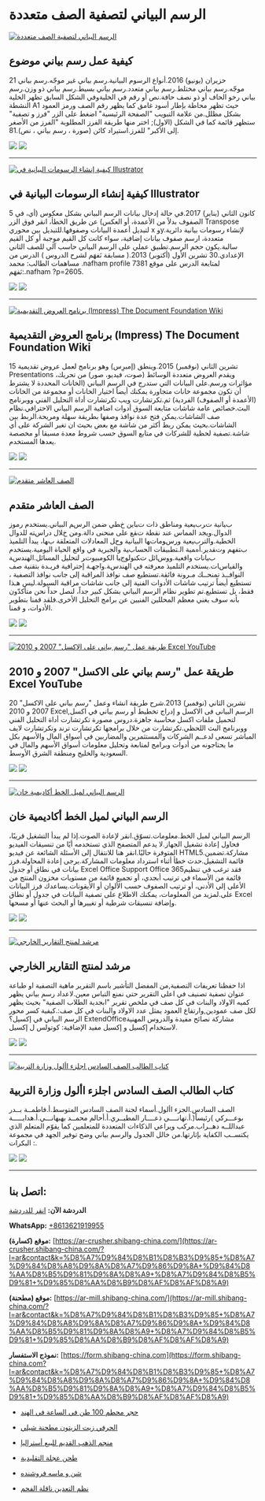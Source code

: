 # الرسم البياني لتصفية الصف متعددة

<a href="https://swt.shibang-china.com/?l=ar&img&k=%D8%A7%D9%84%D8%B1%D8%B3%D9%85+%D8%A7%D9%84%D8%A8%D9%8A%D8%A7%D9%86%D9%8A+%D9%84%D8%AA%D8%B5%D9%81%D9%8A%D8%A9+%D8%A7%D9%84%D8%B5%D9%81+%D9%85%D8%AA%D8%B9%D8%AF%D8%AF%D8%A9" target="_blank">![الرسم البياني لتصفية الصف متعددة](http://static.shibang-china.com/all-800x300/328.jpg)</a>

## كيفية عمل رسم بياني موضوع
21 حزيران (يونيو) 2016.أنواع الرسوم البيانية.رسم بياني غير موجّه.رسم بياني موجّه.رسم بياني مختلط.رسم بياني متعدد.رسم بياني بسيط.رسم بياني ذو وزن.رسم بياني رخو الحاف أو ذو نصف حافة.نص أو رقم في الخليةوفي الشكل السابق تظهر الخلية النشطة A1 حيث تظهر محاطة بإطار أسود غامق كما يظهر رقم الصف ورمز العمود بشكل مظلل.من علامة التبويب &quot;الصفحة الرئيسية&quot; اضغط على الزر &quot;فرز و تصفية&quot; ستظهر قائمة كما في الشكل (الاول); اختر منها طريقة الفرز المطلوبة &quot;الفرز من الأصغر إلى الأكبر&quot; للفرز.استيراد كائن (صورة ، رسم بياني ، نص).81.


<a href="https://whatsapp.shibangsoft.com/WhatsApp.php" target="_blank" title="WhatsApp">![](http://static.shibang-china.com/icon/whatsapp.png)</a> <a href="https://swt.shibang-china.com/?l=ar&icon&k=%D8%A7%D9%84%D8%B1%D8%B3%D9%85+%D8%A7%D9%84%D8%A8%D9%8A%D8%A7%D9%86%D9%8A+%D9%84%D8%AA%D8%B5%D9%81%D9%8A%D8%A9+%D8%A7%D9%84%D8%B5%D9%81+%D9%85%D8%AA%D8%B9%D8%AF%D8%AF%D8%A9" target="_blank">![](http://static.shibang-china.com/icon/chat-ar.png)</a>

---

<a href="https://swt.shibang-china.com/?l=ar&img&k=%D8%A7%D9%84%D8%B1%D8%B3%D9%85+%D8%A7%D9%84%D8%A8%D9%8A%D8%A7%D9%86%D9%8A+%D9%84%D8%AA%D8%B5%D9%81%D9%8A%D8%A9+%D8%A7%D9%84%D8%B5%D9%81+%D9%85%D8%AA%D8%B9%D8%AF%D8%AF%D8%A9" target="_blank">![كيفية إنشاء الرسومات البيانية في Illustrator](http://static.shibang-china.com/all-800x300/1397.jpg)</a>

## كيفية إنشاء الرسومات البيانية في Illustrator
5 كانون الثاني (يناير) 2017.في حالة إدخال بيانات الرسم البياني بشكل معكوس (أي، في الصفوف بدلاً من الأعمدة، أو العكس) عن طريق الخطأ، انقر فوق الزر Transpose لتبديل أعمدة البيانات وصفوفها.للتبديل بين محوري x وy.لإنشاء رسومات بيانية دائرية متعددة، ارسم صفوف بيانات إضافية، سواء كانت كل القيم موجبة أو كل القيم سالبة.يكون حجم الرسم.تطبيق عملي على الرسم البياني حاسب آلي للصف الثاني الإعدادي.30 تشرين الأول (أكتوبر) 2013.( مسابقة نَفهَم لشرح الدروس ) الدرس من مساهمات الطالب: محمد .nafham profile 7381 لمتابعة الدرس على موقع نَفهَم:.nafham ?p=2605.


<a href="https://whatsapp.shibangsoft.com/WhatsApp.php" target="_blank" title="WhatsApp">![](http://static.shibang-china.com/icon/whatsapp.png)</a> <a href="https://swt.shibang-china.com/?l=ar&icon&k=%D8%A7%D9%84%D8%B1%D8%B3%D9%85+%D8%A7%D9%84%D8%A8%D9%8A%D8%A7%D9%86%D9%8A+%D9%84%D8%AA%D8%B5%D9%81%D9%8A%D8%A9+%D8%A7%D9%84%D8%B5%D9%81+%D9%85%D8%AA%D8%B9%D8%AF%D8%AF%D8%A9" target="_blank">![](http://static.shibang-china.com/icon/chat-ar.png)</a>

---

<a href="https://swt.shibang-china.com/?l=ar&img&k=%D8%A7%D9%84%D8%B1%D8%B3%D9%85+%D8%A7%D9%84%D8%A8%D9%8A%D8%A7%D9%86%D9%8A+%D9%84%D8%AA%D8%B5%D9%81%D9%8A%D8%A9+%D8%A7%D9%84%D8%B5%D9%81+%D9%85%D8%AA%D8%B9%D8%AF%D8%AF%D8%A9" target="_blank">![برنامج العروض التقديمية (Impress) The Document Foundation Wiki](http://static.shibang-china.com/all-800x300/1038.jpg)</a>

## برنامج العروض التقديمية (Impress) The Document Foundation Wiki
15 تشرين الثاني (نوفمبر) 2015.وينطق (إمبرِس) وهو برنامج لعمل عروض تقديمية Presentations ويقدم العروض متعددة الوسائط (صوت، فيديو، صور) من تحريك، مؤاثرات ورسم.على البيانات التي ستدرج في الرسم البياني (الخانات المحددة لا يشترط أن تكون مجموعة خانات متجاورة يمكنك أيضاً اختيار الخانات أو مجموعة من الخانات (الأعمدة أو الصفوف) الفردية) ثم.تكرتشارت ويب تكرتشارت أداة التحليل الفني ووبرنامج البث.خصائص عامة شاشات متابعة السوق أدوات اضافية الرسم البياني الاحترافي.نظام صف الشاشات.يمكن فتح عدة نوافذ وصفها بطريقة سهلة ومريحة.الربط بين الشاشات.بحيث يمكن ربط أكثر من شاشة مع بعض بحيث ان تغير الشركة على أي شاشة.تصفية لحظية للشركات في متابع السوق حسب شروط معدة مسبقا أو مخصصة يعدها المستخدم.


<a href="https://whatsapp.shibangsoft.com/WhatsApp.php" target="_blank" title="WhatsApp">![](http://static.shibang-china.com/icon/whatsapp.png)</a> <a href="https://swt.shibang-china.com/?l=ar&icon&k=%D8%A7%D9%84%D8%B1%D8%B3%D9%85+%D8%A7%D9%84%D8%A8%D9%8A%D8%A7%D9%86%D9%8A+%D9%84%D8%AA%D8%B5%D9%81%D9%8A%D8%A9+%D8%A7%D9%84%D8%B5%D9%81+%D9%85%D8%AA%D8%B9%D8%AF%D8%AF%D8%A9" target="_blank">![](http://static.shibang-china.com/icon/chat-ar.png)</a>

---

<a href="https://swt.shibang-china.com/?l=ar&img&k=%D8%A7%D9%84%D8%B1%D8%B3%D9%85+%D8%A7%D9%84%D8%A8%D9%8A%D8%A7%D9%86%D9%8A+%D9%84%D8%AA%D8%B5%D9%81%D9%8A%D8%A9+%D8%A7%D9%84%D8%B5%D9%81+%D9%85%D8%AA%D8%B9%D8%AF%D8%AF%D8%A9" target="_blank">![الصف العاشر متقدم](http://static.shibang-china.com/all-800x300/653.jpg)</a>

## الصف العاشر متقدم
ﺏﻴﺎﻧﻴﺔ ﺕﺮﺏﻴﻌﻴﺔ وﻣﻨﺎﻃﻖ ذات ﺕﺒﺎﻳﻦ ﺥﻄﻲ ﺿﻤﻦ اﻟﺮﺱﻢ اﻟﺒﻴﺎﻧﻲ.ﻳﺴﺘﺨﺪم رﻣﻮز اﻟﺪوال.وﻳﺠﺪ اﻟﻤﻤﺎس ﻋﻨﺪ ﻧﻘﻄﺔ ﺕﻘﻊ ﻋﻠﻰ ﻣﻨﺤﻨﻰ داﻟﺔ.وﻣﻦ ﺥﻼل دراﺱﺘﻪ ﻟﻠﺪوال اﻟﺨﻄﻴﺔ.واﻟﺘﺮﺏﻴﻌﻴﺔ ورﺱﻮﻣﺎﺕﻬﺎ اﻟﺒﻴﺎﻧﻴﺔ وﺡﻞ اﻟﻤﻌﺎدﻻت اﻟﻤﺘﻌﻠﻘﺔ ﺏﻬﺎ، ﻳﺒﺪأ اﻟﺘﻠﻤﻴﺬ ﺏﺘﻔﻬﻢ وﺕﻘﺪﻳﺮ.أهﻤﻴﺔ اﻟ.ﺘﻄﺒﻴﻘﺎت اﻟﺤﺴﺎﺏﻴﺔ واﻟﺠﺒﺮﻳﺔ ﻓﻲ واﻗﻊ اﻟﺤﻴﺎة اﻟﻴﻮﻣﻴﺔ.ﻳﺴﺘﺨﺪم ﺏﻴﺎﻧﺎت واﻗﻌﻴﺔ.ووﺱﺎﺋﻞ ﺕﻜﻨﻮﻟﻮﺝﻴﺎ اﻟﻜﻮﻣﺒﻴﻮﺕﺮ ﻟﺘﺤﻠﻴﻞ اﻟﻤﺴﺎﺋﻞ.اﻟﻬﻨﺪﺱﺔ واﻟﻘﻴﺎﺱﺎت.ﻳﺴﺘﺨﺪم اﻟﺘﻠﻤﻴﺬ ﻣﻌﺮﻓﺘﻪ ﻓﻲ اﻟﻬﻨﺪﺱﺔ.واجهـة إحترافية فريـدة بتقنية صف النوافــذ تمنحــك مـرونة فائقة.تستطيع صف نوافذ المراقبة إلى جانب نوافذ التصفية ، تستطيع أيضاً ترتيب شاشات الأدوات الفنية إلى جانب شاشات مراقبة السيولة.ليس هـذا فقط، بل تستطيع.تم تطوير نظام الرسم البياني بشكل كبير جداً، لنصل حداً نحن متأكدّون بأنه سوف يغني معظم المحللين الفنيين عن برامج التحليل الأخرى.فلقد قمنا بتطوير الأدوات، و قمنا.


<a href="https://whatsapp.shibangsoft.com/WhatsApp.php" target="_blank" title="WhatsApp">![](http://static.shibang-china.com/icon/whatsapp.png)</a> <a href="https://swt.shibang-china.com/?l=ar&icon&k=%D8%A7%D9%84%D8%B1%D8%B3%D9%85+%D8%A7%D9%84%D8%A8%D9%8A%D8%A7%D9%86%D9%8A+%D9%84%D8%AA%D8%B5%D9%81%D9%8A%D8%A9+%D8%A7%D9%84%D8%B5%D9%81+%D9%85%D8%AA%D8%B9%D8%AF%D8%AF%D8%A9" target="_blank">![](http://static.shibang-china.com/icon/chat-ar.png)</a>

---

<a href="https://swt.shibang-china.com/?l=ar&img&k=%D8%A7%D9%84%D8%B1%D8%B3%D9%85+%D8%A7%D9%84%D8%A8%D9%8A%D8%A7%D9%86%D9%8A+%D9%84%D8%AA%D8%B5%D9%81%D9%8A%D8%A9+%D8%A7%D9%84%D8%B5%D9%81+%D9%85%D8%AA%D8%B9%D8%AF%D8%AF%D8%A9" target="_blank">![طريقة عمل &quot;رسم بياني على الاكسل&quot; 2007 و 2010 Excel YouTube](http://static.shibang-china.com/all-800x300/732.jpg)</a>

## طريقة عمل &quot;رسم بياني على الاكسل&quot; 2007 و 2010 Excel YouTube
20 تشرين الثاني (نوفمبر) 2013.شرح طريقة انشاء وعمل &quot;رسم بياني على الاكسل&quot; 2007 و 2010 Excel,الرسم البيانى فى الاكسل و إدراج تخطيط أو رسم بياني في اكسل لتحميل ملفات اكسل محاسبة جاهزة.دروس مصورة تكرتشارت أداة التحليل الفني ووبرنامج البث اللحظي.تكرتشارت من خلال برامجها تكرتشارت ترند وتكرتشارت لايف المباشر تسعى لدعــم الشركات والمستثمرين والمضاربين في أسواق المال والأسهم بكل ما يحتاجونه من أدوات وبرامج لمتابعة وتحليل معلومات أسواق الأسهم والمال في السعودية والخليج ومنطقة الشرق الأوسط.


<a href="https://whatsapp.shibangsoft.com/WhatsApp.php" target="_blank" title="WhatsApp">![](http://static.shibang-china.com/icon/whatsapp.png)</a> <a href="https://swt.shibang-china.com/?l=ar&icon&k=%D8%A7%D9%84%D8%B1%D8%B3%D9%85+%D8%A7%D9%84%D8%A8%D9%8A%D8%A7%D9%86%D9%8A+%D9%84%D8%AA%D8%B5%D9%81%D9%8A%D8%A9+%D8%A7%D9%84%D8%B5%D9%81+%D9%85%D8%AA%D8%B9%D8%AF%D8%AF%D8%A9" target="_blank">![](http://static.shibang-china.com/icon/chat-ar.png)</a>

---

<a href="https://swt.shibang-china.com/?l=ar&img&k=%D8%A7%D9%84%D8%B1%D8%B3%D9%85+%D8%A7%D9%84%D8%A8%D9%8A%D8%A7%D9%86%D9%8A+%D9%84%D8%AA%D8%B5%D9%81%D9%8A%D8%A9+%D8%A7%D9%84%D8%B5%D9%81+%D9%85%D8%AA%D8%B9%D8%AF%D8%AF%D8%A9" target="_blank">![الرسم البياني لميل الخط أكاديمية خان](http://static.shibang-china.com/all-800x300/1165.jpg)</a>

## الرسم البياني لميل الخط أكاديمية خان
الرسم البياني لميل الخط.معلومات.تسوّق.انقر لإعادة الصوت.إذا لم يبدأ التشغيل قريبًا، فحاول إعادة تشغيل الجهاز.لا يدعم المتصفح الذي تستخدمه أيًا من تنسيقات الفيديو المتوفرة حاليًا.انقر هنا للانتقال إلى الأسئلة الشائعة عن فيديو HTML5.مشاركة.تضمين قائمة التشغيل.حدث خطأ أثناء استرداد معلومات المشاركة.يرجى إعادة المحاولة.فرز بيانات في نطاق أو جدول Excel Office Support Office 365فقد ترغب في تنظيم قائمة من الأسماء في ترتيب أبجدي، أو تجميع قائمة من مستويات مخزون المنتج من الأعلى إلى الأدنى، أو ترتيب الصفوف حسب الألوان أو الأيقونات.يساعدك فرز البيانات على.لمزيد من المعلومات، يمكنك الاطلاع على تصفية البيانات في جدول أو نطاق Excel وإضافة تنسيقات شرطية أو تغييرها أو البحث عنها أو مسحها.


<a href="https://whatsapp.shibangsoft.com/WhatsApp.php" target="_blank" title="WhatsApp">![](http://static.shibang-china.com/icon/whatsapp.png)</a> <a href="https://swt.shibang-china.com/?l=ar&icon&k=%D8%A7%D9%84%D8%B1%D8%B3%D9%85+%D8%A7%D9%84%D8%A8%D9%8A%D8%A7%D9%86%D9%8A+%D9%84%D8%AA%D8%B5%D9%81%D9%8A%D8%A9+%D8%A7%D9%84%D8%B5%D9%81+%D9%85%D8%AA%D8%B9%D8%AF%D8%AF%D8%A9" target="_blank">![](http://static.shibang-china.com/icon/chat-ar.png)</a>

---

<a href="https://swt.shibang-china.com/?l=ar&img&k=%D8%A7%D9%84%D8%B1%D8%B3%D9%85+%D8%A7%D9%84%D8%A8%D9%8A%D8%A7%D9%86%D9%8A+%D9%84%D8%AA%D8%B5%D9%81%D9%8A%D8%A9+%D8%A7%D9%84%D8%B5%D9%81+%D9%85%D8%AA%D8%B9%D8%AF%D8%AF%D8%A9" target="_blank">![مرشد لمنتج التقارير الخارجي](http://static.shibang-china.com/all-800x300/1221.jpg)</a>

## مرشد لمنتج التقارير الخارجي
اذا حفظنا تعريفات التصفية,من المفضل التأشير باسم التقرير ماهية التصفية او طباعة عنوان تصفية تصنيف في اعلى التقرير حتى نمنع التباس معين.لاعداد رسم بياني يظهر كميه الاولاد والبنات في كل صف في ملخص تقرير &quot;ابجدية الطلاب الصفية&quot; بحيث يظهر لكل صف عمودين,وارتفاع العمود يمثل عدد الاولاد والبنات في كل صف:.كيفية كسر محور الرسم البياني في إكسيل؟ ExtendOfficeمشاركة نصائح مفيدة والدروس المهنية لاستخدام إكسيل و إكسيل مفيد الإضافية: كوتولس ل إكسيل.


<a href="https://whatsapp.shibangsoft.com/WhatsApp.php" target="_blank" title="WhatsApp">![](http://static.shibang-china.com/icon/whatsapp.png)</a> <a href="https://swt.shibang-china.com/?l=ar&icon&k=%D8%A7%D9%84%D8%B1%D8%B3%D9%85+%D8%A7%D9%84%D8%A8%D9%8A%D8%A7%D9%86%D9%8A+%D9%84%D8%AA%D8%B5%D9%81%D9%8A%D8%A9+%D8%A7%D9%84%D8%B5%D9%81+%D9%85%D8%AA%D8%B9%D8%AF%D8%AF%D8%A9" target="_blank">![](http://static.shibang-china.com/icon/chat-ar.png)</a>

---

<a href="https://swt.shibang-china.com/?l=ar&img&k=%D8%A7%D9%84%D8%B1%D8%B3%D9%85+%D8%A7%D9%84%D8%A8%D9%8A%D8%A7%D9%86%D9%8A+%D9%84%D8%AA%D8%B5%D9%81%D9%8A%D8%A9+%D8%A7%D9%84%D8%B5%D9%81+%D9%85%D8%AA%D8%B9%D8%AF%D8%AF%D8%A9" target="_blank">![كتاب الطالب الصف السادس اجلزء األول وزارة التربية](http://static.shibang-china.com/all-800x300/1100.jpg)</a>

## كتاب الطالب الصف السادس اجلزء األول وزارة التربية
الصف السادس.الجزء األول.أسماء لجنة الصف السادس المتوسط.أ.فاطمــة بــدر بوعـــركي )رئيساً(.أ.تهانــــي ذعــــار المطيــري.أ.أحالم محمــد بهبهانـــي.أ.هدايـــــة عبداللــه دهــراب.مركب ويراعي الذكاءات المتعددة للمتعلمين كما يقوّم المتعلم الذي يكتســب الكفاية بإثارتها.من خالل الجدول والرسم بياني وضح توفير الجهد في مجموعة البكرات :.

<a href="https://whatsapp.shibangsoft.com/WhatsApp.php" target="_blank" title="WhatsApp">![](http://static.shibang-china.com/icon/whatsapp.png)</a> <a href="https://swt.shibang-china.com/?l=ar&icon&k=%D8%A7%D9%84%D8%B1%D8%B3%D9%85+%D8%A7%D9%84%D8%A8%D9%8A%D8%A7%D9%86%D9%8A+%D9%84%D8%AA%D8%B5%D9%81%D9%8A%D8%A9+%D8%A7%D9%84%D8%B5%D9%81+%D9%85%D8%AA%D8%B9%D8%AF%D8%AF%D8%A9" target="_blank">![](http://static.shibang-china.com/icon/chat-ar.png)</a>

---
## اتصل بنا:

**الدردشة الآن:** [انقر للدردشة](https://swt.shibang-china.com?l=ar&contact&k=%D8%A7%D9%84%D8%B1%D8%B3%D9%85+%D8%A7%D9%84%D8%A8%D9%8A%D8%A7%D9%86%D9%8A+%D9%84%D8%AA%D8%B5%D9%81%D9%8A%D8%A9+%D8%A7%D9%84%D8%B5%D9%81+%D9%85%D8%AA%D8%B9%D8%AF%D8%AF%D8%A9)

**WhatsApp:**  [+8613621919955](https://whatsapp.shibangsoft.com/WhatsApp.php)

**موقع (كسارة):** [https://ar-crusher.shibang-china.com/](https://ar-crusher.shibang-china.com/?l=ar&contact&k=%D8%A7%D9%84%D8%B1%D8%B3%D9%85+%D8%A7%D9%84%D8%A8%D9%8A%D8%A7%D9%86%D9%8A+%D9%84%D8%AA%D8%B5%D9%81%D9%8A%D8%A9+%D8%A7%D9%84%D8%B5%D9%81+%D9%85%D8%AA%D8%B9%D8%AF%D8%AF%D8%A9)

**موقع (مطحنة):** [https://ar-mill.shibang-china.com/](https://ar-mill.shibang-china.com/?l=ar&contact&k=%D8%A7%D9%84%D8%B1%D8%B3%D9%85+%D8%A7%D9%84%D8%A8%D9%8A%D8%A7%D9%86%D9%8A+%D9%84%D8%AA%D8%B5%D9%81%D9%8A%D8%A9+%D8%A7%D9%84%D8%B5%D9%81+%D9%85%D8%AA%D8%B9%D8%AF%D8%AF%D8%A9)

**نموذج الاستفسار:** [https://form.shibang-china.com](https://form.shibang-china.com?l=ar&contact&k=%D8%A7%D9%84%D8%B1%D8%B3%D9%85+%D8%A7%D9%84%D8%A8%D9%8A%D8%A7%D9%86%D9%8A+%D9%84%D8%AA%D8%B5%D9%81%D9%8A%D8%A9+%D8%A7%D9%84%D8%B5%D9%81+%D9%85%D8%AA%D8%B9%D8%AF%D8%AF%D8%A9)

* [حجر محطم 100 طن في الساعة في الهند](../23/%D8%AD%D8%AC%D8%B1%20%D9%85%D8%AD%D8%B7%D9%85%20100%20%D8%B7%D9%86%20%D9%81%D9%8A%20%D8%A7%D9%84%D8%B3%D8%A7%D8%B9%D8%A9%20%D9%81%D9%8A%20%D8%A7%D9%84%D9%87%D9%86%D8%AF.md)

* [الحرفي زيت الزيتون مطحنة شيلي](../22/%D8%A7%D9%84%D8%AD%D8%B1%D9%81%D9%8A%20%D8%B2%D9%8A%D8%AA%20%D8%A7%D9%84%D8%B2%D9%8A%D8%AA%D9%88%D9%86%20%D9%85%D8%B7%D8%AD%D9%86%D8%A9%20%D8%B4%D9%8A%D9%84%D9%8A.md)

* [منجم الذهب القديم للبيع أستراليا](../24/%D9%85%D9%86%D8%AC%D9%85%20%D8%A7%D9%84%D8%B0%D9%87%D8%A8%20%D8%A7%D9%84%D9%82%D8%AF%D9%8A%D9%85%20%D9%84%D9%84%D8%A8%D9%8A%D8%B9%20%D8%A3%D8%B3%D8%AA%D8%B1%D8%A7%D9%84%D9%8A%D8%A7.md)

* [طحن عجلة التقليدية](../24/%D8%B7%D8%AD%D9%86%20%D8%B9%D8%AC%D9%84%D8%A9%20%D8%A7%D9%84%D8%AA%D9%82%D9%84%D9%8A%D8%AF%D9%8A%D8%A9.md)

* [شن و ماسه فروشنده](../21/%D8%B4%D9%86%20%D9%88%20%D9%85%D8%A7%D8%B3%D9%87%20%D9%81%D8%B1%D9%88%D8%B4%D9%86%D8%AF%D9%87.md)

* [نظم التعدين ناقلة الفحم](../25/%D9%86%D8%B8%D9%85%20%D8%A7%D9%84%D8%AA%D8%B9%D8%AF%D9%8A%D9%86%20%D9%86%D8%A7%D9%82%D9%84%D8%A9%20%D8%A7%D9%84%D9%81%D8%AD%D9%85.md)